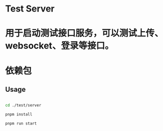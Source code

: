 # Test Server

# 用于启动测试接口服务，可以测试上传、websocket、登录等接口。

# 依赖包


## Usage

```bash

cd ./test/server

pnpm install

pnpm run start

```
